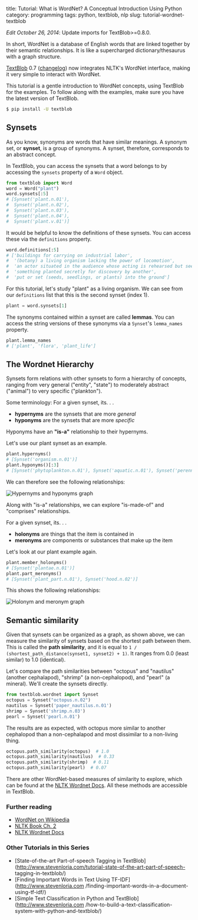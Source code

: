 title: Tutorial: What is WordNet? A Conceptual Introduction Using Python
category: programming
tags: python, textblob, nlp
slug: tutorial-wordnet-textblob

*Edit October 26, 2014*: Update imports for TextBlob>=0.8.0.

In short, WordNet is a database of English words that are linked together by their semantic relationships. It is like a supercharged dictionary/thesaurus with a graph structure.

[TextBlob](https://textblob.readthedocs.io/) 0.7
([changelog](https://textblob.readthedocs.io/en/latest/changelog.html)) now integrates NLTK's WordNet interface, making it very simple to interact with WordNet.

This tutorial is a gentle introduction to WordNet concepts, using TextBlob for the examples. To follow along with the examples, make sure you have the latest version of TextBlob.

```bash
$ pip install -U textblob
```

## Synsets

As you know, synonyms are words that have similar meanings. A synonym set, or **synset**, is a group of synonyms. A synset, therefore, corresponds to an abstract concept.

In TextBlob, you can access the synsets that a word belongs to by accessing the `synsets` property of a `Word` object.

```python
from textblob import Word
word = Word("plant")
word.synsets[:5]
# [Synset('plant.n.01'),
#  Synset('plant.n.02'),
#  Synset('plant.n.03'),
#  Synset('plant.n.04'),
#  Synset('plant.v.01')]
```

It would be helpful to know the definitions of these synsets. You can access these via the `definitions` property.

```python
word.definitions[:5]
# ['buildings for carrying on industrial labor',
#  '(botany) a living organism lacking the power of locomotion',
#  'an actor situated in the audience whose acting is rehearsed but seems spontaneous to the audience',
#  'something planted secretly for discovery by another',
#  'put or set (seeds, seedlings, or plants) into the ground']
```

For this tutorial, let's study "plant" as a living organism. We can see from our
`definitions` list that this is the second synset (index 1).


```python
plant = word.synsets[1]
```

The synonyms contained within a synset are called **lemmas**. You can access the string versions of these synonyms via a `Synset`'s `lemma_names` property.

```python
plant.lemma_names
# ['plant', 'flora', 'plant_life']
```

## The Wordnet Hierarchy

Synsets form relations with other synsets to form a hierarchy of concepts,
ranging from very general ("entity", "state") to moderately abstract ("animal")
to very specific ("plankton").

Some terminology: For a given synset, its. . .

- **hypernyms** are the synsets that are more *general*
- **hyponyms** are the synsets that are more *specific*

Hyponyms have an **"is-a"** relationship to their hypernyms.

Let's use our plant synset as an example.

```python
plant.hypernyms()
# [Synset('organism.n.01')]
plant.hyponyms()[:3]
# [Synset('phytoplankton.n.01'), Synset('aquatic.n.01'), Synset('perennial.n.01')]
```

We can therefore see the following relationships:

![Hypernyms and hyponyms graph](https://dl.dropboxusercontent.com/u/1693233/blog/hypernyms-hyponyms.png)

Along with "is-a" relationships, we can explore "is-made-of" and "comprises"
relationships.

For a given synset, its. . .

* **holonyms** are things that the item is contained in
* **meronyms** are components or substances that make up the item

Let's look at our plant example again.

```python
plant.member_holonyms()
# [Synset('plantae.n.01')]
plant.part_meronyms()
# [Synset('plant_part.n.01'), Synset('hood.n.02')]
```

This shows the following relationships:

![Holonym and meronym graph](https://dl.dropboxusercontent.com/u/1693233/blog/holonyms-meronyms.png)

## Semantic similarity

Given that synsets can be organized as a graph, as shown above, we can measure
the similarity of synsets based on the shortest path between them. This is
called the **path similarity**, and it is equal to `1 /
(shortest_path_distance(synset1, synset2) + 1)`. It ranges from 0.0 (least
similar) to 1.0 (identical).

Let's compare the path similarities between "octopus" and "nautilus" (another
cephalapod), "shrimp" (a non-cephalopod), and "pearl" (a mineral). We'll create the synsets directly.

```python
from textblob.wordnet import Synset
octopus = Synset("octopus.n.02")
nautilus = Synset('paper_nautilus.n.01')
shrimp = Synset('shrimp.n.03')
pearl = Synset('pearl.n.01')
```

The results are as expected, with octopus more similar to another cephalopod
than a non-cephalapod and most dissimilar to a non-living thing.

```python
octopus.path_similarity(octopus)  # 1.0
octopus.path_similarity(nautilus)  # 0.33
octopus.path_similarity(shrimp)  # 0.11
octopus.path_similarity(pearl)  # 0.07
```

There are other WordNet-based measures of similarity to explore, which can be found at the [NLTK Wordnet Docs](http://nltk.googlecode.com/svn/trunk/doc/howto/wordnet.html). All these methods are  accessible in TextBlob.

### Further reading

- [WordNet on Wikipedia](https://en.wikipedia.org/wiki/Wordnet)
- [NLTK Book Ch. 2](http://nltk.org/book/ch02.html)
- [NLTK Wordnet
Docs](http://nltk.googlecode.com/svn/trunk/doc/howto/wordnet.html)


### Other Tutorials in this Series

- [State-of-the-art Part-of-speech Tagging in
TextBlob](http://www.stevenloria.com/tutorial-state-of-the-art-part-of-speech-
tagging-in-textblob/)
- [Finding Important Words in Text Using TF-IDF](http://www.stevenloria.com
/finding-important-words-in-a-document-using-tf-idf/)
- [Simple Text Classification in Python and TextBlob](http://www.stevenloria.com
/how-to-build-a-text-classification-system-with-python-and-textblob/)
